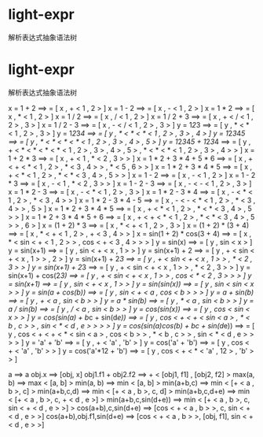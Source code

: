# light-expr
解析表达式抽象语法树

# light-expr
解析表达式抽象语法树

x = 1 + 2 ==>  = [ x , + < 1 , 2 > ]
x = 1 - 2 ==>  = [ x , - < 1 , 2 > ]
x = 1 * 2 ==>  = [ x , * < 1 , 2 > ]
x = 1 / 2 ==>  = [ x , / < 1 , 2 > ]
x = 1 / 2 + 3 ==>  = [ x , + < / < 1 , 2 > , 3 > ]
x = 1 / 2 - 3 ==>  = [ x , - < / < 1 , 2 > , 3 > ]
y = 1*2*3 ==>  = [ y , * < * < 1 , 2 > , 3 > ]
y = 1*2*3*4 ==>  = [ y , * < * < * < 1 , 2 > , 3 > , 4 > ]
y = 1*2*3*4*5 ==>  = [ y , * < * < * < * < 1 , 2 > , 3 > , 4 > , 5 > ]
y = 1*2*3*4*5 + 1*2*3*4 ==>  = [ y , + < * < * < * < * < 1 , 2 > , 3 > , 4 > , 5 > , * < * < * < 1 , 2 > , 3 > , 4 > > ]
x = 1 + 2 * 3 ==>  = [ x , + < 1 , * < 2 , 3 > > ]
x = 1 * 2 + 3 * 4 + 5 * 6 ==>  = [ x , + < + < * < 1 , 2 > , * < 3 , 4 > > , * < 5 , 6 > > ]
x = 1 * 2 + 3 * 4 * 5 ==>  = [ x , + < * < 1 , 2 > , * < * < 3 , 4 > , 5 > > ]
x = 1 - 2 ==>  = [ x , - < 1 , 2 > ]
x = 1 - 2 * 3 ==>  = [ x , - < 1 , * < 2 , 3 > > ]
x = 1 - 2 - 3 ==>  = [ x , - < - < 1 , 2 > , 3 > ]
x = 1 * 2 - 3 ==>  = [ x , - < * < 1 , 2 > , 3 > ]
x = 1 * 2 - 3 * 4 ==>  = [ x , - < * < 1 , 2 > , * < 3 , 4 > > ]
x = 1 * 2 - 3 * 4 - 5 ==>  = [ x , - < - < * < 1 , 2 > , * < 3 , 4 > > , 5 > ]
x = 1 * 2 + 3 * 4 * 5 ==>  = [ x , + < * < 1 , 2 > , * < * < 3 , 4 > , 5 > > ]
x = 1 * 2 + 3 * 4 * 5 + 6 ==>  = [ x , + < + < * < 1 , 2 > , * < * < 3 , 4 > , 5 > > , 6 > ]
x = (1 + 2) * 3 ==>  = [ x , * < + < 1 , 2 > , 3 > ]
x = (1 + 2) * (3 + 4) ==>  = [ x , * < + < 1 , 2 > , + < 3 , 4 > > ]
x = sin(1 + 2) * cos(3 + 4) ==>  = [ x , * < sin < + < 1 , 2 > > , cos < + < 3 , 4 > > > ]
y = sin(x) ==>  = [ y , sin < x > ]
y = sin(x+1) ==>  = [ y , sin < + < x , 1 > > ]
y = sin(x+1) + 2 ==>  = [ y , + < sin < + < x , 1 > > , 2 > ]
y = sin(x+1) + 2*3 ==>  = [ y , + < sin < + < x , 1 > > , * < 2 , 3 > > ]
y = sin(x+1) + 2*3 ==>  = [ y , + < sin < + < x , 1 > > , * < 2 , 3 > > ]
y = sin(x+1) + cos(2*3) ==>  = [ y , + < sin < + < x , 1 > > , cos < * < 2 , 3 > > > ]
y = sin(x+1) ==>  = [ y , sin < + < x , 1 > > ]
y = sin(sin(x)) ==>  = [ y , sin < sin < x > > ]
y = sin(a + cos(b)) ==>  = [ y , sin < + < a , cos < b > > > ]
y = a + sin(b) ==>  = [ y , + < a , sin < b > > ]
y = a * sin(b) ==>  = [ y , * < a , sin < b > > ]
y = a / sin(b) ==>  = [ y , / < a , sin < b > > ]
y = cos(sin(x)) ==>  = [ y , cos < sin < x > > ]
y = cos(sin(a) + b*c + sin(d*e)) ==>  = [ y , cos < + < + < sin < a > , * < b , c > > , sin < * < d , e > > > > ]
y = cos(sin(a)*cos(b) + b*c + sin(d*e)) ==>  = [ y , cos < + < + < * < sin < a > , cos < b > > , * < b , c > > , sin < * < d , e > > > > ]
y = 'a' + 'b' ==>  = [ y , + < 'a' , 'b' > ]
y = cos('a' + 'b') ==>  = [ y , cos < + < 'a' , 'b' > > ]
y = cos('a'*12 + 'b') ==>  = [ y , cos < + < * < 'a' , 12 > , 'b' > > ]


a ==> a
obj.x ==> [obj, x]
obj1.f1 + obj2.f2 ==> + < [obj1, f1] , [obj2, f2] >
max(a, b) ==> max < [a, b] >
min(a, b) ==> min < [a, b] >
min(a+b,c) ==> min < [+ < a , b >, c] >
min(a+b,c,d) ==> min < [+ < a , b >, c, d] >
min(a+b,c,d+e) ==> min < [+ < a , b >, c, + < d , e >] >
min(a+b,c,sin(d+e)) ==> min < [+ < a , b >, c, sin < + < d , e > >] >
cos(a+b),c,sin(d+e) ==> [cos < + < a , b > >, c, sin < + < d , e > >]
cos(a+b),obj.f1,sin(d+e) ==> [cos < + < a , b > >, [obj, f1], sin < + < d , e > >]
